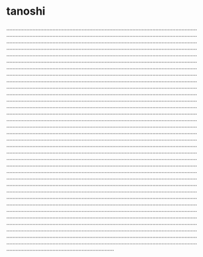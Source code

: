 # tanoshi

..............................................................................................................................................................................................................................................................................................................................................................................................................................................................................................................................................................................................................................................................................................................................................................................................................................................................................................................................................................................................................................................................................................................................................................................................................................................................................................................................................................................................................................................................................................................................................................................................................................................................................................................................................................................................................................................................................................................................................................................................................................................................................................................................................................................................................................................................................................................................................................................................................................................................................................................................................................................................................................................................................................................................................................................................................................................................................................................................................................................................................................................................................................................................................................................................................................................................................................................................................................................................................................................................................................................................................................................................................................................................................................................................................................................................................................................................................................................................................................................................................................................................................................................................................................................................................................................................................................................................................................................................................................................................